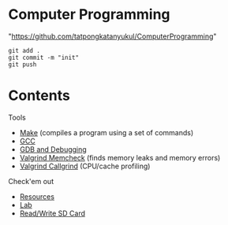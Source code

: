 # Computer Programming 

"https://github.com/tatpongkatanyukul/ComputerProgramming" 
```
git add .
git commit -m "init"
git push
```
# Contents

Tools
  * [Make](https://web.stanford.edu/class/cs107/resources/make) (compiles a program using a set of commands)
  * [GCC](https://web.stanford.edu/class/cs107/resources/gcc)
  * [GDB and Debugging](https://web.stanford.edu/class/cs107/resources/gdb)
  * [Valgrind Memcheck](https://web.stanford.edu/class/cs107/resources/valgrind) (finds memory leaks and memory errors)
  * [Valgrind Callgrind](https://web.stanford.edu/class/cs107/resources/callgrind) (CPU/cache profiling)
  
Check'em out  
  * [Resources](https://web.stanford.edu/class/cs107/resources/)
  * [Lab](http://cs107e.github.io/guides/)
  * [Read/Write SD Card](http://cs107e.github.io/guides/extras/sd_library/)


